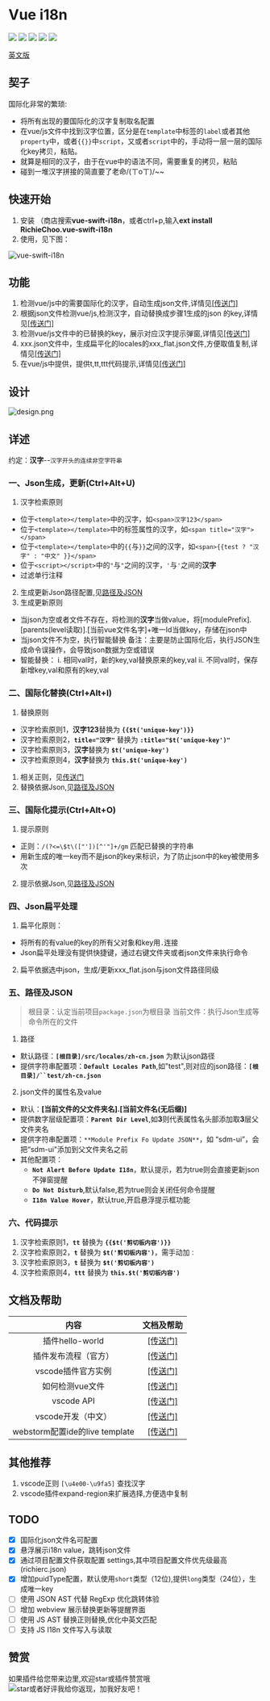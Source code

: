 # Vue i18n

[![](https://vsmarketplacebadge.apphb.com/version/RichieChoo.vue-swift-i18n.svg
)](https://marketplace.visualstudio.com/items?itemName=RichieChoo.vue-swift-i18n)
[![](https://vsmarketplacebadge.apphb.com/installs-short/RichieChoo.vue-swift-i18n.svg
)](https://marketplace.visualstudio.com/items?itemName=RichieChoo.vue-swift-i18n)
[![](https://vsmarketplacebadge.apphb.com/downloads-short/RichieChoo.vue-swift-i18n.svg
)](https://marketplace.visualstudio.com/items?itemName=RichieChoo.vue-swift-i18n)
[![](https://vsmarketplacebadge.apphb.com/rating-short/RichieChoo.vue-swift-i18n.svg
)](https://marketplace.visualstudio.com/items?itemName=RichieChoo.vue-swift-i18n)
[![](https://vsmarketplacebadge.apphb.com/trending-monthly/RichieChoo.vue-swift-i18n.svg
)](https://marketplace.visualstudio.com/items?itemName=RichieChoo.vue-swift-i18n)

[英文版](./README_EN.md)

## 契子
国际化非常的繁琐:

- 将所有出现的要国际化的汉字复制取名配置
- 在vue/js文件中找到汉字位置，区分是在`template`中标签的`label`或者其他`property`中，或者`{{}}`中`script`，又或者`script`中的，手动将一层一层的国际化key拷贝，粘贴。
- 就算是相同的汉子，由于在vue中的语法不同，需要重复的拷贝，粘贴
- 碰到一堆汉字拼接的简直要了老命/(ㄒoㄒ)/~~

## 快速开始

1. 安装
   （商店搜索**vue-swift-i18n**，或者ctrl+p,输入**ext install RichieChoo.vue-swift-i18n**
2. 使用，见下图：

![vue-swift-i18n](./images/swift.gif "vue-swift-i18n")

## 功能

1. 检测vue/js中的需要国际化的汉字，自动生成json文件,详情见[[传送门]](#Ne7u1)
1. 根据json文件检测vue/js,检测汉字，自动替换成步骤1生成的json 的key,详情见[[传送门]](#ypf2z)
1. 检测vue/js文件中的已替换的key，展示对应汉字提示弹窗,详情见[[传送门]](#qkRns)
1. xxx.json文件中，生成扁平化的locales的xxx_flat.json文件,方便取值复制,详情见[[传送门]](#AupC0)
1. 在vue/js中提供，提供t,tt,ttt代码提示,详情见[[传送门]](#8c0Fn)

## 设计
![design.png](./images/design.png "design")

## 详述
约定：**汉字**--`汉字开头的连续非空字符串`

### 一、Json生成，更新(Ctrl+Alt+U)

1. 汉字检索原则

- 位于`<template></template>`中的汉字，如`<span>汉字123</span>`
- 位于`<template></template>`中的标签属性的汉字，如`<span title="汉字"></span>`
- 位于`<template></template>`中的`{{`与`}}`之间的汉字，如`<span>{{test ? "汉字" : "中文" }}</span>`
- 位于`<script></script>`中的`"`与`"`之间的汉字，`'`与`'`之间的**汉字**
- 过滤单行注释
2. 生成更新Json路径配置,见[路径及JSON](#r4EQa)
3. 生成更新原则

- 当json为空或者文件不存在，将检测的**汉字**当做value，将[modulePrefix].[parents(level读取)].[当前vue文件名字]+唯一Id当做key，存储在json中
- 当json文件不为空，执行智能替换
备注：主要是防止国际化后，执行JSON生成命令误操作，会导致json数据为空或错误
- 智能替换：
i. 相同val时，新的key,val替换原来的key,val
ii. 不同val时，保存新增key,val和原有的key,val

### 二、国际化替换(Ctrl+Alt+I)

1. 替换原则
- 汉字检索原则1，**汉字123**替换为 **`{{$t('unique-key')}}`**
- 汉字检索原则2，**`title="汉字"`** 替换为 **`:title="$t('unique-key')"`**
- 汉字检索原则3，**汉字**替换为 **`$t('unique-key')`**
- 汉字检索原则4，**汉字**替换为 **`this.$t('unique-key')`**

1. 相关正则，见[传送门](https://github.com/RichieChoo/vue-swift-i18n/blob/master/utils/regex.js)
2. 替换依据Json,见[路径及JSON](#r4EQa)

### 三、国际化提示(Ctrl+Alt+O)

1. 提示原则
- 正则：`/(?<=\$t\(["'])[^'"]+/gm` 匹配已替换的字符串
- 用新生成的唯一key而不是json的key来标识，为了防止json中的key被使用多次

2. 提示依据Json,见[路径及JSON](#r4EQa)

### 四、Json扁平处理

1. 扁平化原则：
- 将所有的有value的key的所有父对象和key用`.`连接
- Json扁平处理没有提供快捷键，通过右键文件夹或者json文件来执行命令
2. 扁平依据选中json，生成/更新xxx_flat.json与json文件路径同级

### 五、路径及JSON
>根目录：认定当前项目`package.json`为根目录
>当前文件：执行Json生成等命令所在的文件

1. 路径
- 默认路径：**`[根目录]/src/locales/zh-cn.json`** 为默认json路径
- 提供字符串配置项：**`Default Locales Path`**,如"test",则对应的json路径：**`[根目录]/``test/zh-cn.json`**

2. json文件的属性名及value
- 默认：**[当前文件的父文件夹名].[当前文件名(无后缀)]**
- 提供数字层级配置项：**`Parent Dir Level`**,如**3**则代表属性名头部添加取**3**层父文件夹名
- 提供字符串配置项：`**Module Prefix Fo Update JSON**`，如 “sdm-ui”，会把“sdm-ui"添加到父文件夹名之前
- 其他配置项：
  - **`Not Alert Before Update I18n`**，默认提示，若为true则会直接更新json不弹窗提醒
  - **`Do Not Disturb`**,默认false,若为true则会关闭任何命令提醒
  - **`I18n Value Hover`**，默认true,开启悬浮提示框功能



### 六、代码提示
1. 汉字检索原则1，**`tt`** 替换为 **`{{$t('剪切板内容')}}`**
1. 汉字检索原则2，**`t`** 替换为 **`$t('剪切板内容')`**，需手动加`：`
1. 汉字检索原则3，**`t`** 替换为 **`$t('剪切板内容')`**
1. 汉字检索原则4，**`ttt`** 替换为 **`this.$t('剪切板内容')`**


## 文档及帮助

| 内容 | 文档及帮助 |
| :---: | :---: |
| 插件hello-world | [[传送门]](https://code.visualstudio.com/api/get-started/your-first-extension) |
| 插件发布流程（官方） | [[传送门]](https://code.visualstudio.com/api/working-with-extensions/publishing-extension) |
| vscode插件官方实例 | [[传送门]](https://github.com/microsoft/vscode-extension-samples) |
| 如何检测vue文件 | [[传送门]](https://code.visualstudio.com/api/language-extensions/language-configuration-guide) |
| vscode API | [[传送门]](https://code.visualstudio.com/api/references/vscode-api) |
| vscode开发（中文） | [[传送门]](https://www.cnblogs.com/liuxianan/p/vscode-plugin-hello-world.html) |
| webstorm配置ide的live template | [[传送门]](https://www.jianshu.com/p/02a2d2c1b556) |



## 其他推荐

1. vscode正则 `[\u4e00-\u9fa5]` 查找汉字
2. vscode插件expand-region来扩展选择,方便选中复制

## TODO
- [x] 国际化json文件名可配置
- [x] 悬浮展示i18n value，跳转json文件
- [x] 通过项目配置文件获取配置 settings,其中项目配置文件优先级最高(richierc.json)
- [x] 增加puidType配置，默认使用`short`类型（12位),提供`long`类型（24位），生成唯一key
- [ ] 使用 JSON AST 代替 RegExp 优化跳转体验
- [ ] 增加 webview 展示替换更新等提醒界面
- [ ] 使用 JS AST 替换正则替换,优化中英文匹配
- [ ] 支持 JS I18n 文件写入与读取

## 赞赏
如果插件给您带来边里,欢迎star或插件赞赏哦
![star或者好评我给你返现，加我好友吧！](https://cdn.nlark.com/yuque/0/2020/png/111625/1591099372734-9be6b399-dc8e-4b2b-9313-b2f6b4c0169c.png "star或者好评我给你返现，加我好友吧！")







